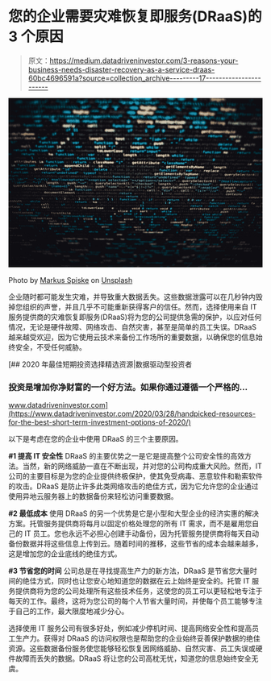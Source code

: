 # 您的企业需要灾难恢复即服务(DRaaS)的 3 个原因

> 原文：<https://medium.datadriveninvestor.com/3-reasons-your-business-needs-disaster-recovery-as-a-service-draas-60bc4696591a?source=collection_archive---------17----------------------->

![](img/5143138d95679ec7c8788bfb61af04b0.png)

Photo by [Markus Spiske](https://unsplash.com/@markusspiske?utm_source=medium&utm_medium=referral) on [Unsplash](https://unsplash.com?utm_source=medium&utm_medium=referral)

企业随时都可能发生灾难，并导致重大数据丢失。这些数据泄露可以在几秒钟内毁掉您组织的声誉，并且几乎不可能重新获得客户的信任。然而，选择使用来自 IT 服务提供商的灾难恢复即服务(DRaaS)将为您的公司提供急需的保护，以应对任何情况，无论是硬件故障、网络攻击、自然灾害，甚至是简单的员工失误。DRaaS 越来越受欢迎，因为它使用云技术来备份工作场所的重要数据，以确保您的信息始终安全，不受任何威胁。

[](https://www.datadriveninvestor.com/2020/03/28/handpicked-resources-for-the-best-short-term-investment-options-of-2020/) [## 2020 年最佳短期投资选择精选资源|数据驱动型投资者

### 投资是增加你净财富的一个好方法。如果你通过遵循一个严格的…

www.datadriveninvestor.com](https://www.datadriveninvestor.com/2020/03/28/handpicked-resources-for-the-best-short-term-investment-options-of-2020/) 

以下是考虑在您的企业中使用 DRaaS 的三个主要原因。

**#1 提高 IT 安全性**
DRaaS 的主要优势之一是它是提高整个公司安全性的高效方法。当然，新的网络威胁一直在不断出现，并对您的公司构成重大风险。然而，IT 公司的主要目标是为您的企业提供终极保护，使其免受病毒、恶意软件和勒索软件的攻击。DRaaS 是防止许多此类网络攻击的绝佳方式，因为它允许您的企业通过使用异地云服务器上的数据备份来轻松访问重要数据。

**#2 最低成本**
使用 DRaaS 的另一个优势是它是小型和大型企业的经济实惠的解决方案。托管服务提供商将每月以固定价格处理您的所有 IT 需求，而不是雇用您自己的 IT 员工。您也永远不必担心创建手动备份，因为托管服务提供商将每天自动备份数据并将这些信息上传到云。随着时间的推移，这些节省的成本会越来越多，这是增加您的企业底线的绝佳方式。

**#3 节省您的时间**
公司总是在寻找提高生产力的新方法，DRaaS 是节省您大量时间的绝佳方式，同时也让您安心地知道您的数据在云上始终是安全的。托管 IT 服务提供商将为您的公司处理所有这些技术任务，这使您的员工可以更轻松地专注于每天的工作。最终，这将为您公司的每个人节省大量时间，并使每个员工能够专注于自己的工作，最大限度地减少分心。

选择使用 IT 服务公司有很多好处，例如减少停机时间、提高网络安全性和提高员工生产力。获得对 DRaaS 的访问权限也是帮助您的企业始终妥善保护数据的绝佳资源。这些数据备份服务使您能够轻松恢复因网络威胁、自然灾害、员工失误或硬件故障而丢失的数据。DRaaS 将让您的公司高枕无忧，知道您的信息始终安全无虞。